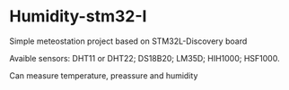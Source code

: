 Humidity-stm32-I
================

Simple meteostation project based on STM32L-Discovery board

Avaible sensors:
DHT11 or DHT22;
DS18B20;
LM35D;
HIH1000;
HSF1000.

Can measure temperature, preassure and humidity




